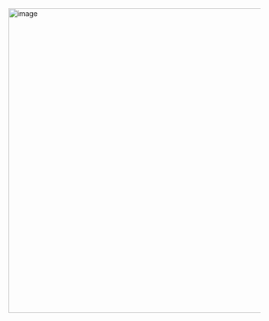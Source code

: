 <img width="609" alt="image" src="https://github.com/user-attachments/assets/0f431dd8-2e8e-49cb-86f4-2cc4df67a709">
